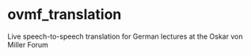 # ovmf_translation
Live speech-to-speech translation for German lectures at the Oskar von Miller Forum
